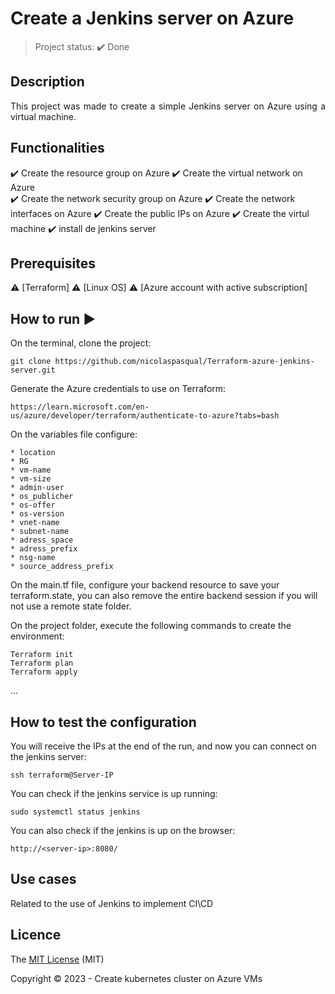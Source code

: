 <h1>Create a Jenkins server on Azure</h1> 

> Project status: :heavy_check_mark: Done

## Description 

<p align="justify">
  This project was made to create a simple Jenkins server on Azure using a virtual machine. 
</p>

## Functionalities

:heavy_check_mark: Create the resource group on Azure
:heavy_check_mark: Create the virtual network on Azure  
:heavy_check_mark: Create the network security group on Azure
:heavy_check_mark: Create the network interfaces on Azure
:heavy_check_mark: Create the public IPs on Azure
:heavy_check_mark: Create the virtul machine 
:heavy_check_mark: install de jenkins server

## Prerequisites

:warning: [Terraform]
:warning: [Linux OS]
:warning: [Azure account with active subscription]

## How to run :arrow_forward:

On the terminal, clone the project: 

```
git clone https://github.com/nicolaspasqual/Terraform-azure-jenkins-server.git
```

Generate the Azure credentials to use on Terraform:

```
https://learn.microsoft.com/en-us/azure/developer/terraform/authenticate-to-azure?tabs=bash

```

On the variables file configure:

```
* location
* RG
* vm-name
* vm-size
* admin-user
* os_publicher
* os-offer
* os-version
* vnet-name
* subnet-name
* adress_space
* adress_prefix
* nsg-name
* source_address_prefix

```

On the main.tf file, configure your backend resource to save your terraform.state, you can also remove the entire backend session if you will not use a remote state folder.


On the project folder, execute the following commands to create the environment:

```
Terraform init
Terraform plan
Terraform apply
```
... 

## How to test the configuration

You will receive the IPs at the end of the run, and now you can connect on the jenkins server:

``` 
ssh terraform@Server-IP
```

You can check if the jenkins service is up running:

```
sudo systemctl status jenkins

```

You can also check if the jenkins is up on the browser:

```
http://<server-ip>:8080/

```
## Use cases

Related to the use of Jenkins to implement CI\CD

## Licence

The [MIT License]() (MIT)

Copyright :copyright: 2023 - Create kubernetes cluster on Azure VMs